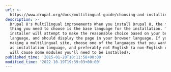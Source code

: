 ```yaml
---
url: >-
  https://www.drupal.org/docs/multilingual-guide/choosing-and-installing-multilingual-modules
description: >-
  Drupal 8's Multilingual improvements When you install Drupal 8, the first
  thing you need to choose is the base language for the installation. The
  installer will attempt to make the reasonable choice based on your browser
  language, and should display the page in your browser language. If you are
  making a multilingual site, choose one of the languages that you want to use
  as installation language, and preferably not English (a non-English choice
  will cause some modules you'll need to be installed).
published_time: '2015-01-28T18:11:58+00:00'
modified_time: '2022-10-19T19:39:03+00:00'
---
```

